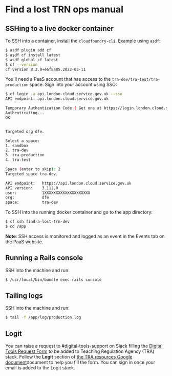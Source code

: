 # Find a lost TRN ops manual

## SSHing to a live docker container

To SSH into a container, install the `cloudfoundry-cli`. Example using `asdf`:

```bash
$ asdf plugin add cf
$ asdf cf install latest
$ asdf global cf latest
$ cf --version
cf version 8.3.0+e6f8a85.2022-03-11
```

You'll need a PaaS account that has access to the
`tra-dev/tra-test/tra-production` space. Sign into your account using SSO:

```bash
$ cf login -a api.london.cloud.service.gov.uk --sso
API endpoint: api.london.cloud.service.gov.uk

Temporary Authentication Code ( Get one at https://login.london.cloud.service.gov.uk/passcode ):
Authenticating...
OK


Targeted org dfe.

Select a space:
1. sandbox
2. tra-dev
3. tra-production
4. tra-test

Space (enter to skip): 2
Targeted space tra-dev.

API endpoint:   https://api.london.cloud.service.gov.uk
API version:    3.112.0
user:           1XXXXXXXXXXXXXXXXXXXX
org:            dfe
space:          tra-dev
```

To SSH into the running docker container and go to the app directory:

```bash
$ cf ssh find-a-lost-trn-dev
$ cd /app
```

**Note**: SSH access is monitored and logged as an event in the Events tab on
the PaaS website.

## Running a Rails console

SSH into the machine and run:

```bash
$ /usr/local/bin/bundle exec rails console
```

## Tailing logs

SSH into the machine and run:

```bash
$ tail -f /app/log/production.log
```

## Logit

You can raise a request to #digital-tools-support on Slack filling the [Digital Tools Request Form](https://docs.google.com/forms/d/e/1FAIpQLSe8pAACWb8FUH0qXpUsoUoa6w1GuRvSNour-lHliGPaJ7u73A/viewform) to be added to Teaching Regulation Agency (TRA) stack. Follow the **Logit** section of [the TRA resources Google document](https://docs.google.com/document/d/1A6TMWkFYc_q2IQLh5KhRSPOr91e_l9lxI_tFtZ8tdxc/edit#heading=h.8atf3at2he6o)document to help you fill the form. You can sign in once your email is added to the Logit stack.
